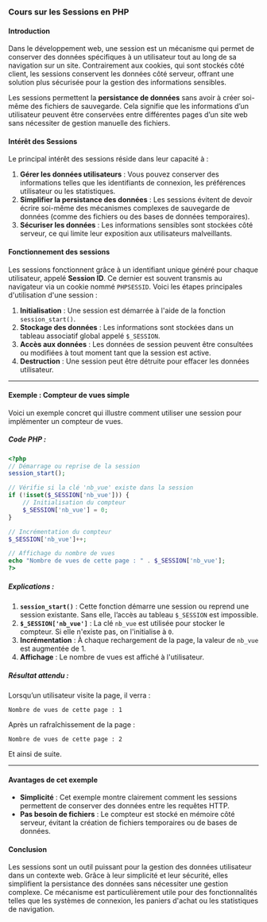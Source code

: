### Cours sur les Sessions en PHP

#### Introduction

Dans le développement web, une session est un mécanisme qui permet de conserver des données spécifiques à un utilisateur tout au long de sa navigation sur un site. Contrairement aux cookies, qui sont stockés côté client, les sessions conservent les données côté serveur, offrant une solution plus sécurisée pour la gestion des informations sensibles.

Les sessions permettent la **persistance de données** sans avoir à créer soi-même des fichiers de sauvegarde. Cela signifie que les informations d’un utilisateur peuvent être conservées entre différentes pages d’un site web sans nécessiter de gestion manuelle des fichiers.

#### Intérêt des Sessions

Le principal intérêt des sessions réside dans leur capacité à :
1. **Gérer les données utilisateurs** : Vous pouvez conserver des informations telles que les identifiants de connexion, les préférences utilisateur ou les statistiques.
2. **Simplifier la persistance des données** : Les sessions évitent de devoir écrire soi-même des mécanismes complexes de sauvegarde de données (comme des fichiers ou des bases de données temporaires).
3. **Sécuriser les données** : Les informations sensibles sont stockées côté serveur, ce qui limite leur exposition aux utilisateurs malveillants.

#### Fonctionnement des sessions

Les sessions fonctionnent grâce à un identifiant unique généré pour chaque utilisateur, appelé **Session ID**. Ce dernier est souvent transmis au navigateur via un cookie nommé `PHPSESSID`. Voici les étapes principales d'utilisation d'une session :
1. **Initialisation** : Une session est démarrée à l'aide de la fonction `session_start()`.
2. **Stockage des données** : Les informations sont stockées dans un tableau associatif global appelé `$_SESSION`.
3. **Accès aux données** : Les données de session peuvent être consultées ou modifiées à tout moment tant que la session est active.
4. **Destruction** : Une session peut être détruite pour effacer les données utilisateur.

---

#### Exemple : Compteur de vues simple

Voici un exemple concret qui illustre comment utiliser une session pour implémenter un compteur de vues.

##### Code PHP :
```php
<?php
// Démarrage ou reprise de la session
session_start();

// Vérifie si la clé 'nb_vue' existe dans la session
if (!isset($_SESSION['nb_vue'])) {
    // Initialisation du compteur
    $_SESSION['nb_vue'] = 0;
}

// Incrémentation du compteur
$_SESSION['nb_vue']++;

// Affichage du nombre de vues
echo "Nombre de vues de cette page : " . $_SESSION['nb_vue'];
?>
```

##### Explications :
1. **`session_start()`** : Cette fonction démarre une session ou reprend une session existante. Sans elle, l’accès au tableau `$_SESSION` est impossible.
2. **`$_SESSION['nb_vue']`** : La clé `nb_vue` est utilisée pour stocker le compteur. Si elle n'existe pas, on l'initialise à `0`.
3. **Incrémentation** : À chaque rechargement de la page, la valeur de `nb_vue` est augmentée de 1.
4. **Affichage** : Le nombre de vues est affiché à l'utilisateur.

##### Résultat attendu :
Lorsqu’un utilisateur visite la page, il verra :
```
Nombre de vues de cette page : 1
```
Après un rafraîchissement de la page :
```
Nombre de vues de cette page : 2
```
Et ainsi de suite.

---

#### Avantages de cet exemple
- **Simplicité** : Cet exemple montre clairement comment les sessions permettent de conserver des données entre les requêtes HTTP.
- **Pas besoin de fichiers** : Le compteur est stocké en mémoire côté serveur, évitant la création de fichiers temporaires ou de bases de données.

#### Conclusion

Les sessions sont un outil puissant pour la gestion des données utilisateur dans un contexte web. Grâce à leur simplicité et leur sécurité, elles simplifient la persistance des données sans nécessiter une gestion complexe. Ce mécanisme est particulièrement utile pour des fonctionnalités telles que les systèmes de connexion, les paniers d'achat ou les statistiques de navigation.
